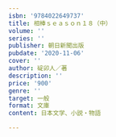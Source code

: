 ```yaml
---
isbn: '9784022649737'
title: 相棒ｓｅａｓｏｎ１８（中）
volume: ''
series: ''
publisher: 朝日新聞出版
pubdate: '2020-11-06'
cover: ''
author: 碇卯人／著
description: ''
price: '900'
genre: ''
target: 一般
format: 文庫
content: 日本文学、小説・物語

---
```

